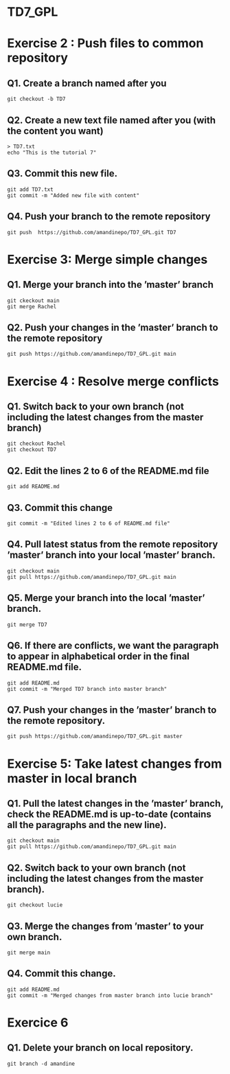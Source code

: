 # TD7_GPL


# Exercise 2 : Push files to common repository

## Q1. Create a branch named after you
```
git checkout -b TD7
```

## Q2. Create a new text file named after you (with the content you want)
```
> TD7.txt
echo "This is the tutorial 7"
```

## Q3. Commit this new file.
```
git add TD7.txt
git commit -m "Added new file with content"
```

## Q4. Push your branch to the remote repository
```
git push  https://github.com/amandinepo/TD7_GPL.git TD7
```

# Exercise 3: Merge simple changes

## Q1. Merge your branch into the ’master’ branch
```
git ckeckout main
git merge Rachel
```

## Q2. Push your changes in the ’master’ branch to the remote repository
```
git push https://github.com/amandinepo/TD7_GPL.git main
```

# Exercise 4 :  Resolve merge conflicts

## Q1. Switch back to your own branch (not including the latest changes from the master branch)
```
git checkout Rachel
git checkout TD7
```

## Q2. Edit the lines 2 to 6 of the README.md file
```
git add README.md
```

## Q3. Commit this change
```
git commit -m "Edited lines 2 to 6 of README.md file"
```

## Q4. Pull latest status from the remote repository ’master’ branch into your local ’master’ branch.
```
git checkout main
git pull https://github.com/amandinepo/TD7_GPL.git main
```

## Q5. Merge your branch into the local ’master’ branch.
```
git merge TD7
```

## Q6. If there are conflicts, we want the paragraph to appear in alphabetical order in the final README.md file.
```
git add README.md
git commit -m "Merged TD7 branch into master branch"
```

## Q7. Push your changes in the ’master’ branch to the remote repository.
```
git push https://github.com/amandinepo/TD7_GPL.git master
```

# Exercise 5: Take latest changes from master in local branch

## Q1. Pull the latest changes in the ’master’ branch, check the README.md is up-to-date (contains all the paragraphs and the new line).
```
git checkout main
git pull https://github.com/amandinepo/TD7_GPL.git main
```

## Q2. Switch back to your own branch (not including the latest changes from the master branch).
```
git checkout lucie
```

## Q3. Merge the changes from ’master’ to your own branch.
```
git merge main
```

## Q4. Commit this change.
```
git add README.md
git commit -m "Merged changes from master branch into lucie branch"
```

# Exercice 6

## Q1. Delete your branch on local repository.
```
git branch -d amandine
```

